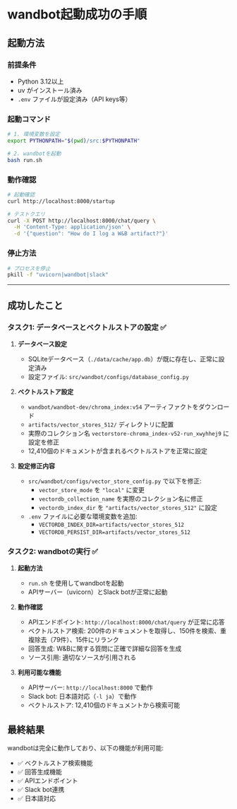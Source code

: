 # wandbot起動成功の手順

## 起動方法

### 前提条件
- Python 3.12以上
- uv がインストール済み
- `.env` ファイルが設定済み（API keys等）

### 起動コマンド
```bash
# 1. 環境変数を設定
export PYTHONPATH="$(pwd)/src:$PYTHONPATH"

# 2. wandbotを起動
bash run.sh
```

### 動作確認
```bash
# 起動確認
curl http://localhost:8000/startup

# テストクエリ
curl -X POST http://localhost:8000/chat/query \
  -H 'Content-Type: application/json' \
  -d '{"question": "How do I log a W&B artifact?"}'
```

### 停止方法
```bash
# プロセスを停止
pkill -f "uvicorn|wandbot|slack"
```

---

## 成功したこと

### タスク1: データベースとベクトルストアの設定 ✅

1. **データベース設定**
   - SQLiteデータベース（`./data/cache/app.db`）が既に存在し、正常に設定済み
   - 設定ファイル: `src/wandbot/configs/database_config.py`

2. **ベクトルストア設定**
   - `wandbot/wandbot-dev/chroma_index:v54` アーティファクトをダウンロード
   - `artifacts/vector_stores_512/` ディレクトリに配置
   - 実際のコレクション名 `vectorstore-chroma_index-v52-run_xwyhhej9` に設定を修正
   - 12,410個のドキュメントが含まれるベクトルストアを正常に設定

3. **設定修正内容**
   - `src/wandbot/configs/vector_store_config.py` で以下を修正:
     - `vector_store_mode` を `"local"` に変更
     - `vectordb_collection_name` を実際のコレクション名に修正
     - `vectordb_index_dir` を `"artifacts/vector_stores_512"` に設定
   - `.env` ファイルに必要な環境変数を追加:
     - `VECTORDB_INDEX_DIR=artifacts/vector_stores_512`
     - `VECTORDB_PERSIST_DIR=artifacts/vector_stores_512`

### タスク2: wandbotの実行 ✅

1. **起動方法**
   - `run.sh` を使用してwandbotを起動
   - APIサーバー（uvicorn）とSlack botが正常に起動

2. **動作確認**
   - APIエンドポイント: `http://localhost:8000/chat/query` が正常に応答
   - ベクトルストア検索: 200件のドキュメントを取得し、150件を検索、重複除去（79件）、15件にリランク
   - 回答生成: W&Bに関する質問に正確で詳細な回答を生成
   - ソース引用: 適切なソースが引用される

3. **利用可能な機能**
   - APIサーバー: `http://localhost:8000` で動作
   - Slack bot: 日本語対応（`-l ja`）で動作
   - ベクトルストア: 12,410個のドキュメントから検索可能

## 最終結果

wandbotは完全に動作しており、以下の機能が利用可能:
- ✅ ベクトルストア検索機能
- ✅ 回答生成機能  
- ✅ APIエンドポイント
- ✅ Slack bot連携
- ✅ 日本語対応
